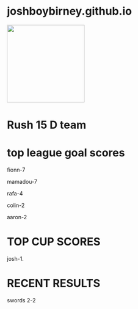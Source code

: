 # joshboybirney.github.io                     

<img src="https://pbs.twimg.com/profile_images/3722346960/f4da4007e2a7b5fcf7e69d55e1f6b129_400x400.jpeg" width="203">
   

<h1>Rush 15 D team </h1>



<h1>top league goal scores </h1>
<p> fionn-7</p>
<p>  mamadou-7</p>
<p>  rafa-4<p/>
<p>  colin-2<p/>
<p>  aaron-2<p/>
</body>
</html>



   <h1> TOP CUP SCORES </h1>
  <p> josh-1. </p>
  
  
  
 <h1> RECENT RESULTS </h1>
 
 <p> swords 2-2  </p>
  
 






                                             


